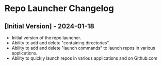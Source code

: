 # Repo Launcher Changelog

## [Initial Version] - 2024-01-18

- Initial version of the repo launcher.
- Ability to add and delete "containing directories".
- Ability to add and delete "launch commands" to launch repos in various applications.
- Ability to quickly launch repos in various applications and on Github.com